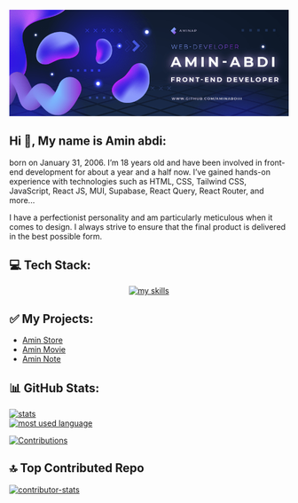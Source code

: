 [![banner](https://github.com/aminabdiii/aminabdiii/blob/main/banner.png)](https://github.com/aminabdiii)
## Hi 👋, My name is Amin abdi:
born on January 31, 2006. I’m 18 years old and have been involved in front-end development for about a year and a half now. I’ve gained hands-on experience with technologies such as HTML, CSS, Tailwind CSS, JavaScript, React JS, MUI, Supabase, React Query, React Router, and more...

I have a perfectionist personality and am particularly meticulous when it comes to design. I always strive to ensure that the final product is delivered in the best possible form.


## 💻 Tech Stack:

<div align="center">
  <a href="https://github.com/aminabdiii">
    <img src="https://skillicons.dev/icons?i=react,js,redux,html,css,tailwind,vite,mongodb,postman,supabase,materialui,npm&perline=9" alt="my skills" />
  </a>
</div>


## ✅ My Projects:

<ul>
  <li>
    <a href="https://amin-store-xi.vercel.app">Amin Store</a>
  </li>
  <li>
    <a href="https://amin-movie.vercel.app">Amin Movie</a>
  </li>
  <li>
    <a href="https://amin-note.vercel.app">Amin Note</a>
  </li>
</ul>


## 📊 GitHub Stats:


  <a href="https://github.com/aminabdiii">
    <img src="https://github-readme-stats.vercel.app/api?username=aminabdiii&theme=aura&hide_border=true&include_all_commits=false&count_private=false" alt="stats" />
  </a> <br/>




  <a href="https://github.com/aminabdiii">
    <img src="https://github-readme-stats.vercel.app/api/top-langs/?username=aminabdiii&theme=aura&hide_border=true&include_all_commits=false&count_private=false&layout=compact" alt="most used language" />
  </a><br/>



<a href="https://github.com/aminabdiii"><img src="https://github-readme-streak-stats.herokuapp.com/?user=aminabdiii&theme=aura&hide_border=true" alt="Contributions" /></a><br/>

## 🔝 Top Contributed Repo

<a href="https://github.com/aminabdiii"><img src="https://github-contributor-stats.vercel.app/api?username=aminabdiii&limit=5&theme=aura&combine_all_yearly_contributions=true" alt="contributor-stats" /></a>
